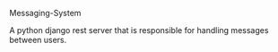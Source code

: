 Messaging-System

A python django rest server that is responsible for handling messages between users.

